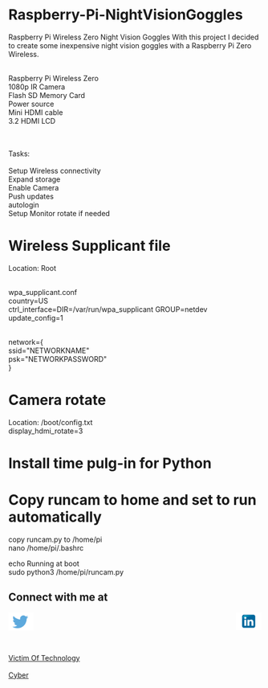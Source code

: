 # Raspberry-Pi-NightVisionGoggles
Raspberry Pi Wireless Zero Night Vision Goggles
With this project I decided to create some inexpensive night vision goggles with a Raspberry Pi Zero Wireless.<BR /><BR />

Raspberry Pi Wireless Zero <BR />
1080p IR Camera<BR />
Flash SD Memory Card<BR />
Power source<BR />
Mini HDMI cable<BR />
3.2 HDMI LCD<BR />
<BR /><BR />

Tasks:<BR /><BR />
Setup Wireless connectivity<BR />
Expand storage<BR />
Enable Camera<BR />
Push updates<BR />
autologin<BR />
Setup Monitor rotate if needed<BR />

# Wireless Supplicant file
Location: Root<BR /><BR />

wpa_supplicant.conf<BR />
country=US<BR />
ctrl_interface=DIR=/var/run/wpa_supplicant GROUP=netdev<BR />
update_config=1<BR /><BR />

network={<BR />
    ssid="NETWORKNAME"<BR />
    psk="NETWORKPASSWORD"<BR />
}<BR />

# Camera rotate
Location: /boot/config.txt<BR />
display_hdmi_rotate=3<BR />

# Install time pulg-in for Python

# Copy runcam to home and set to run automatically
copy runcam.py to /home/pi<BR />
nano /home/pi/.bashrc<BR />

echo Running at boot <BR />
sudo python3 /home/pi/runcam.py<BR />
 
## Connect with me at

<a href="https://twitter.com/HMInfoSecViking?ref_src=twsrc%5Etfw"><IMG SRC="https://github.com/bvoris/bvoris/blob/master/twitter.jpg" WIDTH=10% HEIGHT=10% ALIGN=LEFT></a>

<a href="https://www.linkedin.com/in/brad-voris" target="_blank"><IMG SRC="https://github.com/bvoris/bvoris/blob/master/linkedin.png" WIDTH=10% HEIGHT=4% ALIGN=RIGHT></a>

<BR /><BR />
<BR /><BR />

<A HREF="https://www.victimoftechnology.com">Victim Of Technology<A />
<BR /><BR />
<A HREF="https://www.cyberforgesecurity.com">Cyber 
